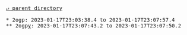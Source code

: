 <pre>
  <a href="../">&#x21b5; parent directory</a>
  
  * 2ogp: 2023-01-17T23:03:38.4 to 2023-01-17T23:07:57.4
  ** 2ogp<a href="y">y</a>: 2023-01-17T23:07:43.2 to 2023-01-17T23:07:50.2
</pre>
